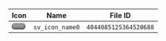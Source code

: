 | Icon | Name | File ID |
| ---  | ---  | ---     |
| ![](sv_icon_name0.png) | `sv_icon_name0` | `4044085125364520688` |
